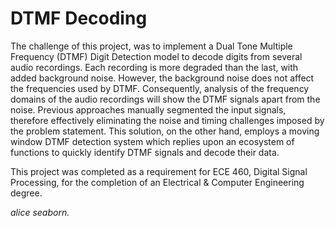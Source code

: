# DTMF Decoding

The challenge of this project, was to implement a Dual Tone Multiple Frequency (DTMF) Digit Detection model to decode digits from several audio recordings. Each recording is more degraded than the last, with added background noise. However, the background noise does not affect the frequencies used by DTMF. Consequently, analysis of the frequency domains of the audio recordings will show the DTMF signals apart from the noise. Previous approaches manually segmented the input signals, therefore effectively eliminating the noise and timing challenges imposed by the problem statement. This solution, on the other hand, employs a moving window DTMF detection system which replies upon an ecosystem of functions to quickly identify DTMF signals and decode their data.

This project was completed as a requirement for ECE 460, Digital Signal Processing, for the completion of an Electrical & Computer Engineering degree.


*alice seaborn.*
